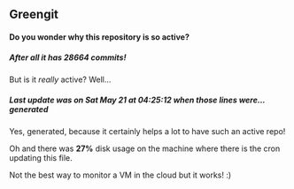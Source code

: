 ## Greengit

#### Do you wonder why this repository is so active?

##### After all it has 28664 commits!

But is it *really* active? Well...

##### Last update was on Sat May 21 at 04:25:12 when those lines were... generated

Yes, generated, because it certainly helps a lot to have such an active repo!

Oh and there was **27%** disk usage on the machine
where there is the cron updating this file.

Not the best way to monitor a VM in the cloud but it works! :)
